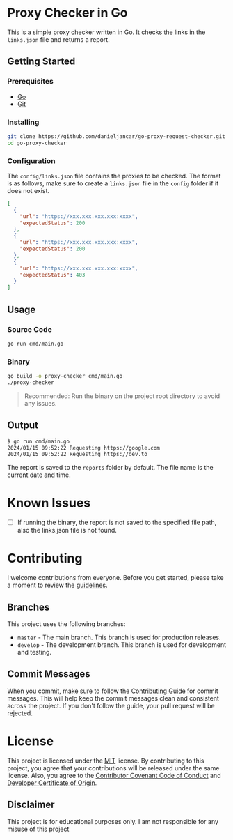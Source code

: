 # Proxy Checker in Go

This is a simple proxy checker written in Go. It checks the links in the `links.json` file and returns a report.

## Getting Started

### Prerequisites

- [Go](https://golang.org/dl/)
- [Git](https://git-scm.com/downloads)

### Installing

```bash
git clone https://github.com/danieljancar/go-proxy-request-checker.git
cd go-proxy-checker
```

### Configuration

The `config/links.json` file contains the proxies to be checked. The format is as follows, make sure to create
a `links.json` file in the `config` folder if it does not exist.

```json
[
  {
    "url": "https://xxx.xxx.xxx.xxx:xxxx",
    "expectedStatus": 200
  },
  {
    "url": "https://xxx.xxx.xxx.xxx:xxxx",
    "expectedStatus": 200
  },
  {
    "url": "https://xxx.xxx.xxx.xxx:xxxx",
    "expectedStatus": 403
  }
]
```

## Usage

### Source Code

```bash
go run cmd/main.go
```

### Binary

```bash
go build -o proxy-checker cmd/main.go
./proxy-checker
```

> Recommended: Run the binary on the project root directory to avoid any issues.

## Output

```bash
$ go run cmd/main.go
2024/01/15 09:52:22 Requesting https://google.com
2024/01/15 09:52:22 Requesting https://dev.to
```

The report is saved to the `reports` folder by default. The file name is the current date and time.

# Known Issues

- [ ] If running the binary, the report is not saved to the specified file path, also the links.json file is not found.

# Contributing

I welcome contributions from everyone. Before you get started, please take a moment to review
the [guidelines](.github/CONTRIBUTING.md).

## Branches

This project uses the following branches:

- `master` - The main branch. This branch is used for production releases.
- `develop` - The development branch. This branch is used for development and testing.

## Commit Messages

When you commit, make sure to follow the [Contributing Guide](.github/CONTRIBUTING.md) for commit messages. This will
help keep the commit messages clean and consistent across the project. If you don't follow the guide, your pull request
will be rejected.

# License

This project is licensed under the [MIT](LICENSE) license. By contributing to this project, you agree that your
contributions will be released under the same license. Also, you agree to
the [Contributor Covenant Code of Conduct](.github/CODE_OF_CONDUCT.md)
and [Developer Certificate of Origin](.github/DCO.md).

## Disclaimer

This project is for educational purposes only. I am not responsible for any misuse of this project
